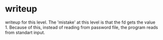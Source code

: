 # writeup
writeup for this level.
The 'mistake' at this level is that the fd gets the value 1.
Because of this, instead of reading from password file, the program reads from standart input.
